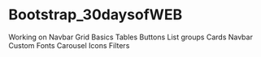 # Bootstrap_30daysofWEB
Working on Navbar
Grid Basics
Tables
Buttons
List groups
Cards
Navbar
Custom Fonts
Carousel
Icons
Filters
